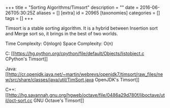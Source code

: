 +++
title = "Sorting Algorithms/Timsort"
description = ""
date = 2016-06-26T05:30:25Z
aliases = []
[extra]
id = 20965
[taxonomies]
categories = []
tags = []
+++

Timsort is a stable sorting algorithm.
It is a hybrid between Insertion sort and Merge sort so, it brings in the best of two worlds.

Time Complexity: O(nlogn)
Space Complexity: O(n)

C: [[https://hg.python.org/cpython/file/default/Objects/listobject.c CPython's Timsort]]

Java: [[http://cr.openjdk.java.net/~martin/webrevs/openjdk7/timsort/raw_files/new/src/share/classes/java/util/TimSort.java OpenJDK's Timsort]]

C++: [[http://hg.savannah.gnu.org/hgweb/octave/file/0486a29d780f/liboctave/util/oct-sort.cc GNU Octave's Timsort]]
